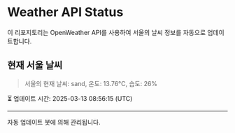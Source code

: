 
# Weather API Status

이 리포지토리는 OpenWeather API를 사용하여 서울의 날씨 정보를 자동으로 업데이트합니다.

## 현재 서울 날씨
> 서울의 현재 날씨: sand, 온도: 13.76°C, 습도: 26%

⏳ 업데이트 시간: 2025-03-13 08:56:15 (UTC)

---
자동 업데이트 봇에 의해 관리됩니다.
